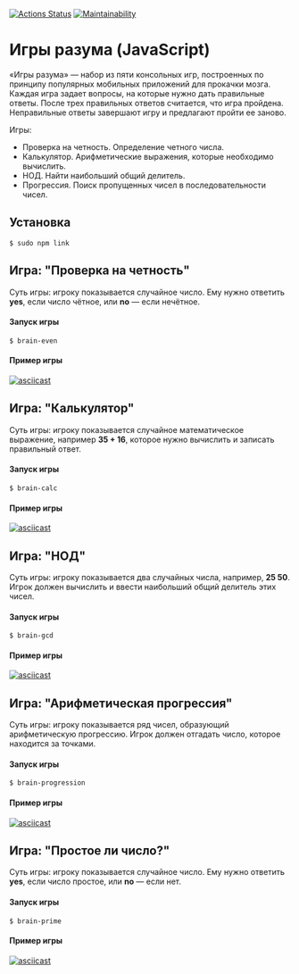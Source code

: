 [![Actions Status](https://github.com/MrFiftyFifty/frontend-project-44/actions/workflows/hexlet-check.yml/badge.svg)](https://github.com/MrFiftyFifty/frontend-project-44/actions)
[![Maintainability](https://api.codeclimate.com/v1/badges/5822c9e7c8bbdccc5109/maintainability)](https://codeclimate.com/github/MrFiftyFifty/frontend-project-44/maintainability)

# Игры разума (JavaScript)

«Игры разума» — набор из пяти консольных игр, построенных по принципу популярных мобильных приложений для прокачки мозга. Каждая игра задает вопросы, на которые нужно дать правильные ответы. После трех правильных ответов считается, что игра пройдена. Неправильные ответы завершают игру и предлагают пройти ее заново. 

Игры:
- Проверка на четность. Определение четного числа.
- Калькулятор. Арифметические выражения, которые необходимо вычислить.
- НОД. Найти наибольший общий делитель.
- Прогрессия. Поиск пропущенных чисел в последовательности чисел.

## Установка

```
$ sudo npm link 
```

## Игра: "Проверка на четность"

Суть игры: игроку показывается случайное число. Ему нужно ответить **yes**, если число чётное, или **no** — если нечётное.

#### Запуск игры

```
$ brain-even
```  

#### Пример игры

[![asciicast](https://asciinema.org/a/w0Mls5es0IbIO7NvQGy5F6EGX.svg)](https://asciinema.org/a/w0Mls5es0IbIO7NvQGy5F6EGX)

## Игра: "Калькулятор"

Суть игры: игроку показывается случайное математическое выражение, например **35 + 16**, которое нужно вычислить и записать правильный ответ.

#### Запуск игры

```
$ brain-calc
```  

#### Пример игры

[![asciicast](https://asciinema.org/a/bYNnpPLeYu68QrJlRL3TW3g5y.svg)](https://asciinema.org/a/bYNnpPLeYu68QrJlRL3TW3g5y)

## Игра: "НОД"

Суть игры: игроку показывается два случайных числа, например, **25 50**. Игрок должен вычислить и ввести наибольший общий делитель этих чисел.

#### Запуск игры

```
$ brain-gcd
```  

#### Пример игры

[![asciicast](https://asciinema.org/a/fjJfQBTzRKttaKRbZ4ufuf9eU.svg)](https://asciinema.org/a/fjJfQBTzRKttaKRbZ4ufuf9eU)

## Игра: "Арифметическая прогрессия"

Суть игры: игроку показывается ряд чисел, образующий арифметическую прогрессию. Игрок должен отгадать число, которое находится за точками.

#### Запуск игры

```
$ brain-progression
```  

#### Пример игры

[![asciicast](https://asciinema.org/a/HLVeseVRQ6JSPkPbUxTqW7vjy.svg)](https://asciinema.org/a/HLVeseVRQ6JSPkPbUxTqW7vjy)

## Игра: "Простое ли число?"

Суть игры: игроку показывается случайное число. Ему нужно ответить **yes**, если число простое, или **no** — если нет.

#### Запуск игры

```
$ brain-prime
```  

#### Пример игры

[![asciicast](https://asciinema.org/a/kNuUqVf7p2vrNqMgZLDDy0EOC.svg)](https://asciinema.org/a/kNuUqVf7p2vrNqMgZLDDy0EOC)